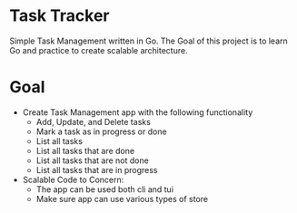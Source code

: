 # Task Tracker
Simple Task Management written in Go. The Goal of this project is to learn Go and practice to create
scalable architecture.

# Goal
* Create Task Management app with the following functionality
    * Add, Update, and Delete tasks
    * Mark a task as in progress or done
    * List all tasks
    * List all tasks that are done
    * List all tasks that are not done
    * List all tasks that are in progress
* Scalable Code to Concern:
    * The app can be used both cli and tui
    * Make sure app can use various types of store
